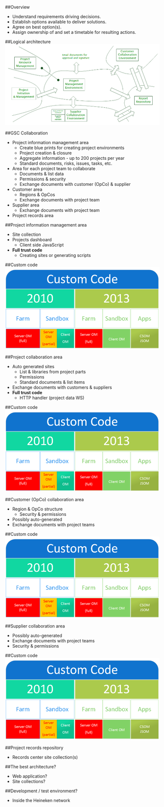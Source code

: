 ##Overview
- Understand requirements driving decisions.
- Establish options available to deliver solutions.
- Agree on best option(s).
- Assign ownership of and set a timetable for resulting actions.



##Logical architecture
![Logical Architecture](img/gsc-la.png)


##GSC Collaboration
- Project information management area
	- Create blue prints for creating project environments
	- Project creation & closure
	- Aggregate information - up to 200 projects per year
	- Standard documents, risks, issues, tasks, etc.
- Area for each project team to collaborate
	- Documents & list data
	- Permissions & security
	- Exchange documents with customer (OpCo) & supplier
- Customer area
	- Regions & OpCos
	- Exchange documents with project team
- Supplier area
	- Exchange documents with project team
- Project records area



##Project information management area
- Site collection
- Projects dashboard
	- Client side JavaScript
- **Full trust code**
	- Creating sites or generating scripts


##Custom code
![Custom code](img/CustomCode.png)



##Project collaboration area
- Auto generated sites
	- List & libraries from project parts
	- Permissions
	- Standard documents & list items
- Exchange documents with customers & suppliers
- **Full trust code**
	- HTTP handler (project data WS)


##Custom code
![Custom code](img/CustomCode.png)



##Customer (OpCo) collaboration area
- Region & OpCo structure
	- Security & permissions
- Possibly auto-generated
- Exchange documents with project teams


##Custom code
![Custom code](img/CustomCode.png)



##Supplier collaboration area
- Possibly auto-generated
- Exchange documents with project teams
- Security & permissions


##Custom code
![Custom code](img/CustomCode.png)



##Project records repository
- Records center site collection(s)



##The best architecture?
- Web application?
- Site collections?



##Development / test environment?
- Inside the Heineken network